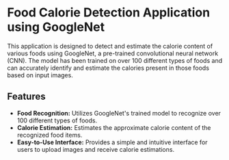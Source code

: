 # Food Calorie Detection Application using GoogleNet

This application is designed to detect and estimate the calorie content of various foods using GoogleNet, a pre-trained convolutional neural network (CNN). The model has been trained on over 100 different types of foods and can accurately identify and estimate the calories present in those foods based on input images.

## Features

- **Food Recognition:** Utilizes GoogleNet's trained model to recognize over 100 different types of foods.
- **Calorie Estimation:** Estimates the approximate calorie content of the recognized food items.
- **Easy-to-Use Interface:** Provides a simple and intuitive interface for users to upload images and receive calorie estimations.
